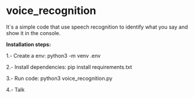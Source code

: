 # voice_recognition
It´s a simple code that use speech recognition to identify what you say and show it in the console.

**Installation steps:** 

1.- Create a env: python3 -m venv .env

2.- Install dependencies: pip install requirements.txt

3.- Run code: python3 voice_recognition.py

4.- Talk
